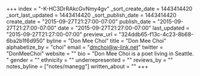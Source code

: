 +++
index = "-K-HC3DrRAkcGvNmy4gv"
_sort_create_date = 1443414420
_sort_last_updated = 1443414420
_sort_publish_date = 1443414420
create_date = "2015-09-27T21:27:00-07:00"
publish_date = "2015-09-27T21:27:00-07:00"
date = "2015-09-27T21:27:00-07:00"
last_updated = "2015-09-27T21:27:00-07:00"
preview_url = "324ddb65-f13c-4c23-8b68-6ba2b1f6d950"
byline = "Don Mee Choi"
title = "Don Mee Choi"
alphabetize_by = "choi"
email = "dmchoi@w-link.net"
twitter = "DonMeeChoi"
website = ""
bio = "Don Mee Choi is a poet living in Seattle. "
gender = ""
ethnicity = ""
underrepresented = ""
reviews_by = ""
notes_byline = ["notes/manegg"]
written_about = ""
+++

